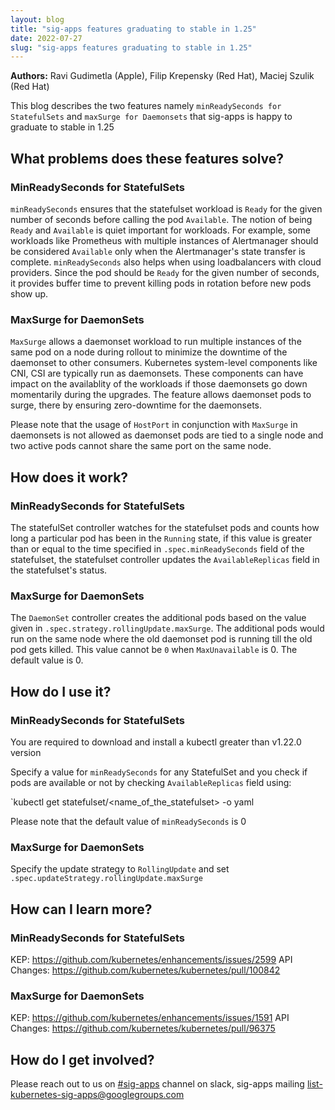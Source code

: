 ```yaml
---
layout: blog
title: "sig-apps features graduating to stable in 1.25"
date: 2022-07-27
slug: "sig-apps features graduating to stable in 1.25"
---
```


**Authors:** Ravi Gudimetla (Apple), Filip Krepensky (Red Hat), Maciej Szulik (Red Hat)

This blog describes the two features namely `minReadySeconds for StatefulSets` and `maxSurge for Daemonsets` that sig-apps is happy to graduate to stable in 1.25

## What problems does these features solve?

### MinReadySeconds for StatefulSets
`minReadySeconds` ensures that the statefulset workload is `Ready` for the given number of seconds before calling the
pod `Available`. The notion of being `Ready` and `Available` is quiet important for workloads. For example, some workloads like Prometheus with multiple instances of Alertmanager should be considered `Available` only when the Alertmanager's state transfer is complete. `minReadySeconds` also helps when using loadbalancers with cloud providers. Since the pod should be `Ready` for the given number of seconds, it provides buffer time to prevent killing pods in rotation before new pods show up.


### MaxSurge for DaemonSets
`MaxSurge` allows a daemonset workload to run multiple instances of the same pod on a node during rollout to minimize the downtime of the daemonset to other consumers. Kubernetes system-level components like CNI, CSI are typically run as daemonsets. These components can have impact on the availablity of the workloads if those daemonsets go down momentarily during the upgrades. The feature allows daemonset pods to surge, there by ensuring zero-downtime for the daemonsets.

Please note that the usage of `HostPort` in conjunction with `MaxSurge` in daemonsets is not allowed as daemonset pods are tied to a single node and two active pods cannot share the same port on the same node.


## How does it work?

### MinReadySeconds for StatefulSets

The statefulSet controller watches for the statefulset pods and counts how long a particular pod has been in the `Running` state, if this value is greater than or equal to the time specified in `.spec.minReadySeconds` field of the statefulset, the statefulset controller updates the `AvailableReplicas` field in the statefulset's status.


### MaxSurge for DaemonSets

The `DaemonSet` controller creates the additional pods based on the value given in `.spec.strategy.rollingUpdate.maxSurge`. The additional pods would run on the same node where the old daemonset pod is running till the old pod gets killed. This value cannot be `0` when `MaxUnavailable` is 0. The default value is 0.

## How do I use it?

### MinReadySeconds for StatefulSets

You are required to download and install a kubectl greater than v1.22.0 version

Specify a value for `minReadySeconds` for any StatefulSet and you check if pods are available or not by checking
`AvailableReplicas` field using:

`kubectl get statefulset/<name_of_the_statefulset> -o yaml

Please note that the default value of `minReadySeconds` is 0

### MaxSurge for DaemonSets

Specify the update strategy to `RollingUpdate` and set `.spec.updateStrategy.rollingUpdate.maxSurge`


## How can I learn more?

### MinReadySeconds for StatefulSets
KEP: https://github.com/kubernetes/enhancements/issues/2599
API Changes: https://github.com/kubernetes/kubernetes/pull/100842

### MaxSurge for DaemonSets
KEP: https://github.com/kubernetes/enhancements/issues/1591
API Changes: https://github.com/kubernetes/kubernetes/pull/96375

## How do I get involved?

Please reach out to us on [#sig-apps](https://kubernetes.slack.com/archives/C18NZM5K9) channel on slack, sig-apps mailing list-kubernetes-sig-apps@googlegroups.com